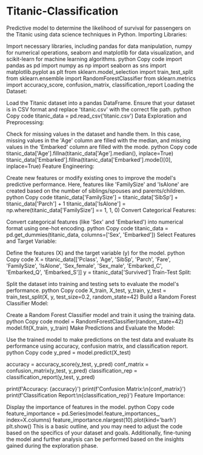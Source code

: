 # Titanic-Classification
Predictive model to determine the likelihood of survival for passengers on the Titanic using data science techniques in Python.
Importing Libraries:

Import necessary libraries, including pandas for data manipulation, numpy for numerical operations, seaborn and matplotlib for data visualization, and scikit-learn for machine learning algorithms.
python
Copy code
import pandas as pd
import numpy as np
import seaborn as sns
import matplotlib.pyplot as plt
from sklearn.model_selection import train_test_split
from sklearn.ensemble import RandomForestClassifier
from sklearn.metrics import accuracy_score, confusion_matrix, classification_report
Loading the Dataset:

Load the Titanic dataset into a pandas DataFrame. Ensure that your dataset is in CSV format and replace 'titanic.csv' with the correct file path.
python
Copy code
titanic_data = pd.read_csv('titanic.csv')
Data Exploration and Preprocessing:

Check for missing values in the dataset and handle them. In this case, missing values in the 'Age' column are filled with the median, and missing values in the 'Embarked' column are filled with the mode.
python
Copy code
titanic_data['Age'].fillna(titanic_data['Age'].median(), inplace=True)
titanic_data['Embarked'].fillna(titanic_data['Embarked'].mode()[0], inplace=True)
Feature Engineering:

Create new features or modify existing ones to improve the model's predictive performance. Here, features like 'FamilySize' and 'IsAlone' are created based on the number of siblings/spouses and parents/children.
python
Copy code
titanic_data['FamilySize'] = titanic_data['SibSp'] + titanic_data['Parch'] + 1
titanic_data['IsAlone'] = np.where(titanic_data['FamilySize'] == 1, 1, 0)
Convert Categorical Features:

Convert categorical features (like 'Sex' and 'Embarked') into numerical format using one-hot encoding.
python
Copy code
titanic_data = pd.get_dummies(titanic_data, columns=['Sex', 'Embarked'])
Select Features and Target Variable:

Define the features (X) and the target variable (y) for the model.
python
Copy code
X = titanic_data[['Pclass', 'Age', 'SibSp', 'Parch', 'Fare', 'FamilySize', 'IsAlone', 'Sex_female', 'Sex_male', 'Embarked_C', 'Embarked_Q', 'Embarked_S']]
y = titanic_data['Survived']
Train-Test Split:

Split the dataset into training and testing sets to evaluate the model's performance.
python
Copy code
X_train, X_test, y_train, y_test = train_test_split(X, y, test_size=0.2, random_state=42)
Build a Random Forest Classifier Model:

Create a Random Forest Classifier model and train it using the training data.
python
Copy code
model = RandomForestClassifier(random_state=42)
model.fit(X_train, y_train)
Make Predictions and Evaluate the Model:

Use the trained model to make predictions on the test data and evaluate its performance using accuracy, confusion matrix, and classification report.
python
Copy code
y_pred = model.predict(X_test)

accuracy = accuracy_score(y_test, y_pred)
conf_matrix = confusion_matrix(y_test, y_pred)
classification_rep = classification_report(y_test, y_pred)

print(f'Accuracy: {accuracy}')
print(f'Confusion Matrix:\n{conf_matrix}')
print(f'Classification Report:\n{classification_rep}')
Feature Importance:

Display the importance of features in the model.
python
Copy code
feature_importance = pd.Series(model.feature_importances_, index=X.columns)
feature_importance.nlargest(10).plot(kind='barh')
plt.show()
This is a basic outline, and you may need to adjust the code based on the specifics of your dataset and goals. Additionally, fine-tuning the model and further analysis can be performed based on the insights gained during the exploration phase.
